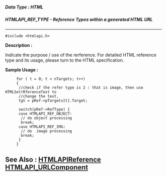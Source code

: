 ##### Data Type : HTML
##### HTMLAPI_REF_TYPE - Reference Types within a generated HTML URL
---
```
#include <htmlapi.h>
```
**Description :**

Indicate the purpose / use of the rerference. For detailed HTML reference type 
and its usage, please turn to the HTML specification.


**Sample Usage :**
```
	 for ( t = 0; t < nTargets; t++) 
	 { 
	  //check if the refer type is 2 : that is image, then use 
HTMLSetrRferenceText to 
	  //change the text,
	  tgt = pRef->pTargets[t].Target;
	  
	  switch(pRef->RefType) {
	  case HTMLAPI_REF_OBJECT:
	   // do object processing
	   break;
	  case HTMLAPI_REF_IMG:
	   // do  image processing
	   break;
	  }
	 }
```
**See Also :**
[HTMLAPIReference](/reference/Data/HTMLAPIReference)
[HTMLAPI_URLComponent](/reference/Data/HTMLAPI_URLComponent)
---
